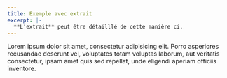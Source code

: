 ```yaml
---
title: Exemple avec extrait
excerpt: |-
  **L'extrait** peut être détailllé de cette manière ci.
---
```


Lorem ipsum dolor sit amet, consectetur adipisicing elit. Porro asperiores
recusandae deserunt vel, voluptates totam voluptas laborum, aut veritatis
consectetur, ipsam amet quis sed repellat, unde eligendi aperiam officiis
inventore.
